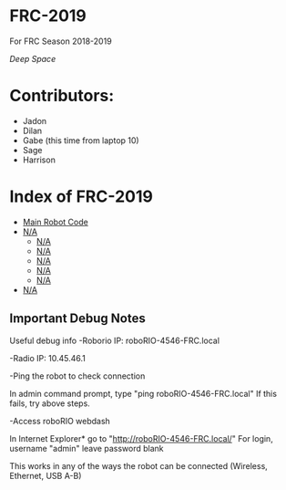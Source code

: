 # FRC-2019
For FRC Season 2018-2019

*Deep Space*

# Contributors:
- Jadon
- Dilan
- Gabe (this time from laptop 10)
- Sage
- Harrison

# Index of FRC-2019
- [Main Robot Code]()
- [N/A]()
    - [N/A]()
    - [N/A]()
    - [N/A]()
    - [N/A]()
    - [N/A]()
- [N/A]()


## Important Debug Notes
Useful debug info
-Roborio IP: roboRIO-4546-FRC.local

-Radio IP: 10.45.46.1

-Ping the robot to check connection

In admin command prompt, type "ping roboRIO-4546-FRC.local" If this fails, try above steps.

-Access roboRIO webdash

In Internet Explorer* go to "http://roboRIO-4546-FRC.local/" For login, username "admin" leave password blank

This works in any of the ways the robot can be connected (Wireless, Ethernet, USB A-B)